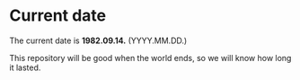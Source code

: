 # Current date

The current date is **1982.09.14.** (YYYY.MM.DD.)

This repository will be good when the world ends, so we will know how long it lasted.